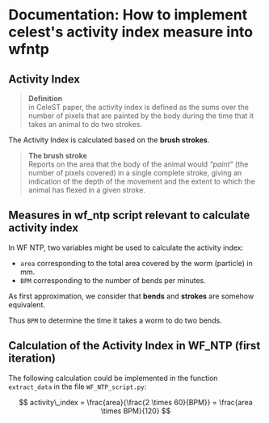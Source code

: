 # Documentation: How to implement celest's activity index measure into wfntp

## Activity Index
> **Definition**\
> in CeleST paper, the activity index is defined as the sums over the number of pixels that are painted by the body during the time that it takes an animal to do two strokes.


The Activity Index is calculated based on the **brush strokes**.

> **The brush stroke**\
> Reports on the area that the body of the animal would *"paint"* (the number of pixels covered) in a single complete stroke, giving an indication of the depth of the movement and the extent to which the animal has flexed in a given stroke.

## Measures in wf_ntp script relevant to calculate activity index
In WF NTP, two variables might be used to calculate the activity index:
* `area` corresponding to the total area covered by the worm (particle) in mm.
* `BPM` corresponding to the number of bends per minutes.

As first approximation, we consider that **bends** and **strokes** are somehow equivalent.


Thus `BPM` to determine the time it takes a worm to do two bends.

## Calculation of the Activity Index in WF_NTP (first iteration)

The following calculation could be implemented in the function `extract_data` in the file `WF_NTP_script.py`:

$$
activity\_index = \frac{area}{\frac{2 \times 60}{BPM}} = \frac{area \times BPM}{120}
$$
